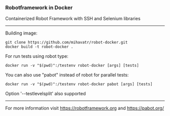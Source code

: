 ### Robotframework in Docker
Containerized Robot Framework with SSH and Selenium libraries

---
Building image:
```
git clone https://github.com/mihavatr/robot-docker.git
docker build -t robot-docker .
```

For run tests using robot type: 
```
docker run -v "$(pwd)":/testenv robot-docker [args] [tests]
```

You can also use "pabot" instead of robot for parallel tests:
```
docker run -v "$(pwd)":/testenv robot-docker pabot [args] [tests]
```
Option '--testlevelsplit' also supported

---
For more information visit https://robotframework.org and https://pabot.org/
